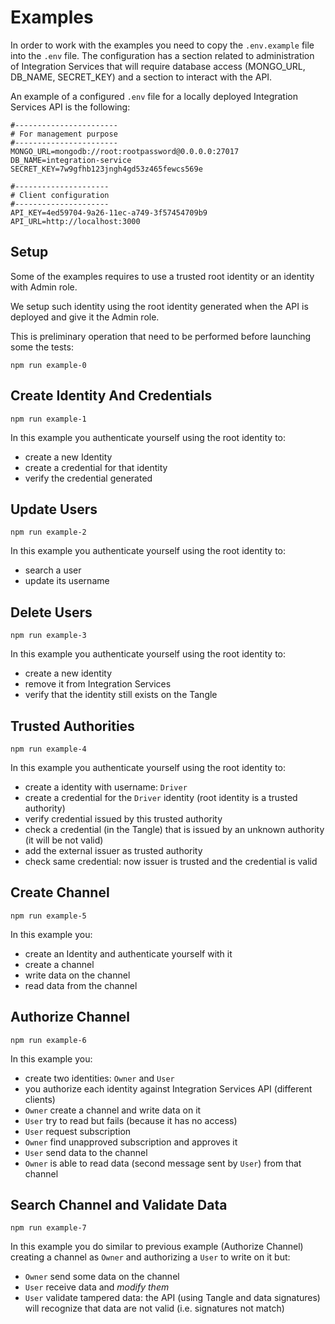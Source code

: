 # Examples

In order to work with the examples you need to copy the `.env.example` file into the `.env` file. The configuration has a section related to administration of Integration Services that will require database access (MONGO_URL, DB_NAME, SECRET_KEY) and a section to interact with the API.

An example of a configured `.env` file for a locally deployed Integration Services API is the following:

```
#-----------------------
# For management purpose
#-----------------------
MONGO_URL=mongodb://root:rootpassword@0.0.0.0:27017
DB_NAME=integration-service
SECRET_KEY=7w9gfhb123jngh4gd53z465fewcs569e

#---------------------
# Client configuration
#---------------------
API_KEY=4ed59704-9a26-11ec-a749-3f57454709b9
API_URL=http://localhost:3000
```

## Setup

Some of the examples requires to use a trusted root identity or an identity with Admin role.

We setup such identity using the root identity generated when the API is deployed and give it the Admin role.

This is preliminary operation that need to be performed before launching some the tests:

`npm run example-0`

## Create Identity And Credentials

`npm run example-1`

In this example you authenticate yourself using the root identity to:
* create a new Identity 
* create a credential for that identity
* verify the credential generated

## Update Users

`npm run example-2`

In this example you authenticate yourself using the root identity to:
* search a user
* update its username 

## Delete Users

`npm run example-3`

In this example you authenticate yourself using the root identity to:
* create a new identity
* remove it from Integration Services
* verify that the identity still exists on the Tangle

## Trusted Authorities

`npm run example-4`

In this example you authenticate yourself using the root identity to:
* create a identity with username: `Driver`
* create a credential for the `Driver` identity (root identity is a trusted authority)
* verify credential issued by this trusted authority
* check a credential (in the Tangle) that is issued by an unknown authority (it will be not valid)
* add the external issuer as trusted authority
* check same credential: now issuer is trusted and the credential is valid 

## Create Channel

`npm run example-5`

In this example you:
* create an Identity and authenticate yourself with it
* create a channel
* write data on the channel
* read data from the channel

## Authorize Channel

`npm run example-6`

In this example you:
* create two identities: `Owner` and `User`
* you authorize each identity against Integration Services API (different clients)
* `Owner` create a channel and write data on it
* `User` try to read but fails (because it has no access)
* `User` request subscription
* `Owner` find unapproved subscription and approves it
* `User` send data to the channel
* `Owner` is able to read data (second message sent by `User`) from that channel

## Search Channel and Validate Data

`npm run example-7`

In this example you do similar to previous example (Authorize Channel) creating a channel as `Owner` and authorizing a `User` to write on it but:
* `Owner` send some data on the channel
* `User` receive data and *modify them*
* `User` validate tampered data: the API (using Tangle and data signatures) will recognize that data are not valid (i.e. signatures not match) 


